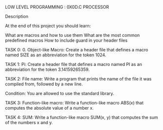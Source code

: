 LOW LEVEL PROGRAMMING : 0X0D.C PROCESSOR

Description

At the end of this project you should learn:

What are macros and how to use them
What are the most common predefined macros
How to include guard in your header files


TASK 0: 0. Object-like Macro: Create a header file that defines a macro named SIZE as an abbreviation for the token 1024.

TASK 1: Pi: Create a header file that defines a macro named PI as an abbreviation for the token 3.14159265359.

TASK 2:  File name: Write a program that prints the name of the file it was compiled from, followed by a new line.

Condition: You are allowed to use the standard library.

TASK 3: Function-like macro: Write a function-like macro ABS(x) that computes the absolute value of a number x.

TASK 4: SUM: Write a function-like macro SUM(x, y) that computes the sum of the numbers x and y.
